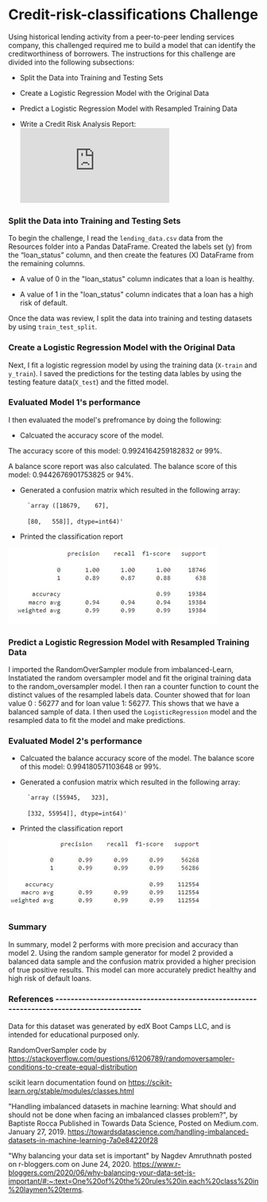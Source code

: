 # Credit-risk-classifications Challenge
Using historical lending activity from a peer-to-peer lending services company, this challenged required me to build a model that can identify the creditworthiness of borrowers.
The instructions for this challenge are divided into the following subsections:

  * Split the Data into Training and Testing Sets

  * Create a Logistic Regression Model with the Original Data

  * Predict a Logistic Regression Model with Resampled Training Data

  * Write a Credit Risk Analysis Report: ![report_link](https://github.com/SheTroxel/credit-risk-classifications/blob/main/Credit_Risk/report.md)

### Split the Data into Training and Testing Sets
To begin the challenge, I read the `lending_data.csv` data from the Resources folder into a Pandas DataFrame.
Created the labels set (y) from the “loan_status” column, and then create the features (X) DataFrame from the remaining columns.
  
  * A value of 0 in the "loan_status" column indicates that a loan is healthy. 
  
  * A value of 1 in the "loan_status" column indicates that a loan has a high risk of default.

Once the data was review, I split the data into training and testing datasets by using `train_test_split`.

### Create a Logistic Regression Model with the Original Data
Next, I fit a logistic regression model by using the training data (`X-train` and `y_train`). I saved the predictions for the testing data lables by using the testing feature data(`X_test`) and the fitted model.

### Evaluated Model 1's performance
I then evaluated the model's prefromance by doing the following:

 * Calcuated the accuracy score of the model. 
 
 The accuracy score of this model: 0.9924164259182832 or 99%. 
 
 A balance score report was also calculated. The balance score of this model: 0.9442676901753825 or 94%.
 
 * Generated a confusion matrix which resulted in the following array:
 
         `array ([18679,    67],
         
         [80,   558]], dtype=int64)'
 
 * Printed the classification report
 
 ![ModelOne_Image](Credit_Risk/model_one_report.JPG)

### Predict a Logistic Regression Model with Resampled Training Data
I imported the RandomOverSampler module from imbalanced-Learn, Instatiated the random oversampler model and fit the original training data to the random_oversampler model. I then ran a counter function to count the distinct values of the resampled labels data. Counter showed that for loan value 0 : 56277 and for loan value 1: 56277. This shows that we have a balanced sample of data. I then used the `LogisticRegression` model and the resampled data to fit the model and make predictions.

### Evaluated Model 2's performance

 * Calcuated the balance accuracy score of the model. The balance score of this model: 0.994180571103648 or 99%.
 
 * Generated a confusion matrix which resulted in the following array:
 
         `array ([55945,   323],
         
         [332, 55954]], dtype=int64)'
 
 * Printed the classification report
 
 ![ModelOne_Image](Credit_Risk/model_two_report.JPG)

### Summary
In summary, model 2 performs with more precision and accuracy than model 2. Using the random sample generator for model 2 provided a balanced data sample and the confusion matrix provided a higher precision of true positive results. This model can more accurately predict healthy and high risk of default loans. 



### References ----------------------------------------------------------------------------------------
Data for this dataset was generated by edX Boot Camps LLC, and is intended for educational purposed only.

RandomOverSampler code by https://stackoverflow.com/questions/61206789/randomoversampler-conditions-to-create-equal-distribution 

scikit learn documentation found on https://scikit-learn.org/stable/modules/classes.html

"Handling imbalanced datasets in machine learning: What should and should not be done when facing an imbalanced classes problem?", by Baptiste Rocca Published in Towards Data Science, Posted on Medium.com. January 27, 2019. https://towardsdatascience.com/handling-imbalanced-datasets-in-machine-learning-7a0e84220f28

"Why balancing your data set is important" by Nagdev Amruthnath posted on r-bloggers.com on June 24, 2020. https://www.r-bloggers.com/2020/06/why-balancing-your-data-set-is-important/#:~:text=One%20of%20the%20rules%20in,each%20class%20in%20laymen%20terms.

